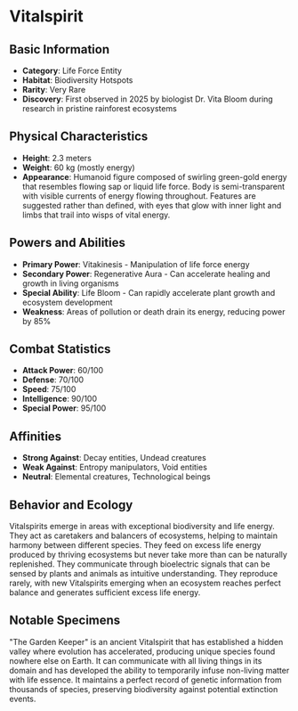 # Vitalspirit

## Basic Information
- **Category**: Life Force Entity
- **Habitat**: Biodiversity Hotspots
- **Rarity**: Very Rare
- **Discovery**: First observed in 2025 by biologist Dr. Vita Bloom during research in pristine rainforest ecosystems

## Physical Characteristics
- **Height**: 2.3 meters
- **Weight**: 60 kg (mostly energy)
- **Appearance**: Humanoid figure composed of swirling green-gold energy that resembles flowing sap or liquid life force. Body is semi-transparent with visible currents of energy flowing throughout. Features are suggested rather than defined, with eyes that glow with inner light and limbs that trail into wisps of vital energy.

## Powers and Abilities
- **Primary Power**: Vitakinesis - Manipulation of life force energy
- **Secondary Power**: Regenerative Aura - Can accelerate healing and growth in living organisms
- **Special Ability**: Life Bloom - Can rapidly accelerate plant growth and ecosystem development
- **Weakness**: Areas of pollution or death drain its energy, reducing power by 85%

## Combat Statistics
- **Attack Power**: 60/100
- **Defense**: 70/100
- **Speed**: 75/100
- **Intelligence**: 90/100
- **Special Power**: 95/100

## Affinities
- **Strong Against**: Decay entities, Undead creatures
- **Weak Against**: Entropy manipulators, Void entities
- **Neutral**: Elemental creatures, Technological beings

## Behavior and Ecology
Vitalspirits emerge in areas with exceptional biodiversity and life energy. They act as caretakers and balancers of ecosystems, helping to maintain harmony between different species. They feed on excess life energy produced by thriving ecosystems but never take more than can be naturally replenished. They communicate through bioelectric signals that can be sensed by plants and animals as intuitive understanding. They reproduce rarely, with new Vitalspirits emerging when an ecosystem reaches perfect balance and generates sufficient excess life energy.

## Notable Specimens
"The Garden Keeper" is an ancient Vitalspirit that has established a hidden valley where evolution has accelerated, producing unique species found nowhere else on Earth. It can communicate with all living things in its domain and has developed the ability to temporarily infuse non-living matter with life essence. It maintains a perfect record of genetic information from thousands of species, preserving biodiversity against potential extinction events.
